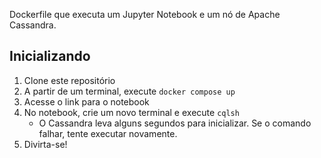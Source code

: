 Dockerfile que executa um Jupyter Notebook e um nó de Apache Cassandra.

## Inicializando

1. Clone este repositório
2. A partir de um terminal, execute `docker compose up`
3. Acesse o link para o notebook
4. No notebook, crie um novo terminal e execute `cqlsh`
   * O Cassandra leva alguns segundos para inicializar. Se o comando falhar, tente executar novamente.
5. Divirta-se!